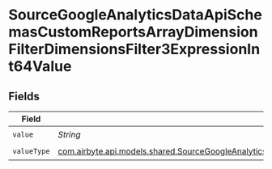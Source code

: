 # SourceGoogleAnalyticsDataApiSchemasCustomReportsArrayDimensionFilterDimensionsFilter3ExpressionInt64Value


## Fields

| Field                                                                                                                                                                                                                                                                                 | Type                                                                                                                                                                                                                                                                                  | Required                                                                                                                                                                                                                                                                              | Description                                                                                                                                                                                                                                                                           |
| ------------------------------------------------------------------------------------------------------------------------------------------------------------------------------------------------------------------------------------------------------------------------------------- | ------------------------------------------------------------------------------------------------------------------------------------------------------------------------------------------------------------------------------------------------------------------------------------- | ------------------------------------------------------------------------------------------------------------------------------------------------------------------------------------------------------------------------------------------------------------------------------------- | ------------------------------------------------------------------------------------------------------------------------------------------------------------------------------------------------------------------------------------------------------------------------------------- |
| `value`                                                                                                                                                                                                                                                                               | *String*                                                                                                                                                                                                                                                                              | :heavy_check_mark:                                                                                                                                                                                                                                                                    | N/A                                                                                                                                                                                                                                                                                   |
| `valueType`                                                                                                                                                                                                                                                                           | [com.airbyte.api.models.shared.SourceGoogleAnalyticsDataApiSchemasCustomReportsArrayDimensionFilterDimensionsFilter3ExpressionFilterValueType](../../models/shared/SourceGoogleAnalyticsDataApiSchemasCustomReportsArrayDimensionFilterDimensionsFilter3ExpressionFilterValueType.md) | :heavy_check_mark:                                                                                                                                                                                                                                                                    | N/A                                                                                                                                                                                                                                                                                   |
